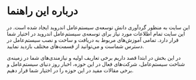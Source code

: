 # درباره این راهنما
این سایت به منظور گردآوری دانش توسعه‌ی سیستم‌عامل اندروید ایجاد شده است.
در این سایت تمام اطلاعات مورد نیاز برای توسعه‌ی سیستم‌عامل اندروید در اختیار شما قرار دارد.
تمامی آموزش‌های مربوط به دریافت و ساخت و نصب سیستم‌عامل در دسترس شماست و می‌توانید از قسمت‌های مختلف بازدید نمایید.

در این بخش در ابتدا قصد داریم برخی تعاریف اولیه و نیازمندی‌های شما در زمینه‌ی شناخت سیستم‌عامل، شرکت‌های فعال در این حوزه، اخبار روز دنیای سیستم‌عامل و برخی مقالات مفید در این حوزه را در اختیار شما قرار دهیم.
